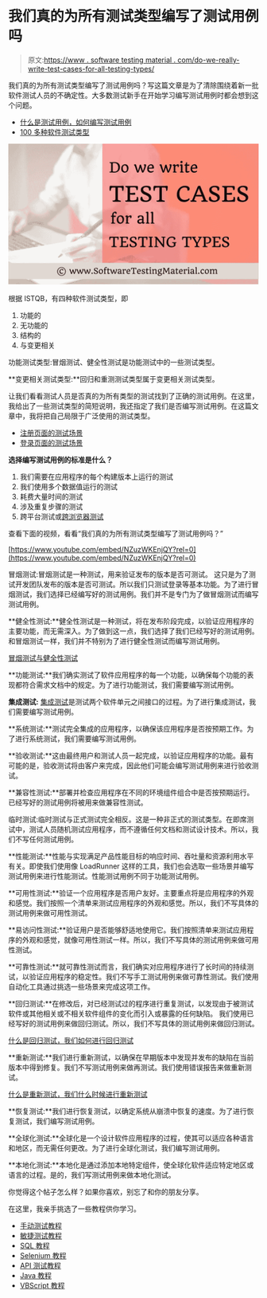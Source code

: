 # 我们真的为所有测试类型编写了测试用例吗

> 原文:[https://www . software testing material . com/do-we-really-write-test-cases-for-all-testing-types/](https://www.softwaretestingmaterial.com/do-we-really-write-test-cases-for-all-testing-types/)

我们真的为所有测试类型编写了测试用例吗？写这篇文章是为了清除围绕着新一批软件测试人员的不确定性。大多数测试新手在开始学习编写测试用例时都会想到这个问题。

*   [什么是测试用例，如何编写测试用例](https://www.softwaretestingmaterial.com/test-case-template-with-explanation/)
*   [100 多种软件测试类型](https://www.softwaretestingmaterial.com/types-of-software-testing/)

![Do We Write Test Cases For All Testing Types](img/f90c6de55146cca4618cb8dd0a271d82.png)

根据 ISTQB，有四种软件测试类型，即

1.  功能的
2.  无功能的
3.  结构的
4.  与变更相关

功能测试类型:冒烟测试、健全性测试是功能测试中的一些测试类型。

**变更相关测试类型:**回归和重测测试类型属于变更相关测试类型。

让我们看看测试人员是否真的为所有类型的测试找到了正确的测试用例。在这里，我给出了一些测试类型的简短说明，我还指定了我们是否编写测试用例。在这篇文章中，我将把自己局限于广泛使用的测试类型。

*   [注册页面的测试场景](https://www.softwaretestingmaterial.com/test-scenarios-registration-form/)
*   [登录页面的测试场景](https://www.softwaretestingmaterial.com/test-scenarios-login-page/)

**选择编写测试用例的标准是什么？**

1.  我们需要在应用程序的每个构建版本上运行的测试
2.  我们使用多个数据值运行的测试
3.  耗费大量时间的测试
4.  涉及重复步骤的测试
5.  跨平台测试或[跨浏览器测试](https://www.softwaretestingmaterial.com/what-is-cross-browser-testing/)

查看下面的视频，看看“我们真的为所有测试类型编写了测试用例吗？”

[https://www.youtube.com/embed/NZuzWKEnjQY?rel=0](https://www.youtube.com/embed/NZuzWKEnjQY?rel=0)

冒烟测试:冒烟测试是一种测试，用来验证发布的版本是否可测试。
这只是为了测试开发团队发布的版本是否可测试。所以我们只测试登录等基本功能。为了进行冒烟测试，我们选择已经编写好的测试用例。我们并不是专门为了做冒烟测试而编写测试用例。

**健全性测试:**健全性测试是一种测试，将在发布阶段完成，以验证应用程序的主要功能，而无需深入。为了做到这一点，我们选择了我们已经写好的测试用例。和冒烟测试一样，我们并不特别为了进行健全性测试而编写测试用例。

[冒烟测试与健全性测试](https://www.softwaretestingmaterial.com/smoke-testing-vs-sanity-testing/)

**功能测试:**我们确实测试了软件应用程序的每一个功能，以确保每个功能的表现都符合需求文档中的规定。为了进行功能测试，我们需要编写测试用例。

**集成测试:** [集成测试](https://www.softwaretestingmaterial.com/integration-testing/)是测试两个软件单元之间接口的过程。为了进行集成测试，我们需要编写测试用例。

**系统测试:**测试完全集成的应用程序，以确保该应用程序是否按预期工作。为了进行系统测试，我们需要编写测试用例。

**验收测试:**这由最终用户和测试人员一起完成，以验证应用程序的功能。最有可能的是，验收测试将由客户来完成，因此他们可能会编写测试用例来进行验收测试。

**兼容性测试:**部署并检查应用程序在不同的环境组件组合中是否按预期运行。已经写好的测试用例将被用来做兼容性测试。

临时测试:临时测试与正式测试完全相反。这是一种非正式的测试类型。在即席测试中，测试人员随机测试应用程序，而不遵循任何文档和测试设计技术。所以，我们不写任何测试用例。

**性能测试:**性能与实现满足产品性能目标的响应时间、吞吐量和资源利用水平有关。即使我们使用像 LoadRunner 这样的工具，我们也会选取一些场景并编写测试用例来进行性能测试。性能测试用例不同于功能测试用例。

**可用性测试:**验证一个应用程序是否用户友好。主要重点将是应用程序的外观和感觉。我们按照一个清单来测试应用程序的外观和感觉。所以，我们不写具体的测试用例来做可用性测试。

**易访问性测试:**验证用户是否能够舒适地使用它。我们按照清单来测试应用程序的外观和感觉，就像可用性测试一样。所以，我们不写具体的测试用例来做可用性测试。

**可靠性测试:**就可靠性测试而言，我们确实对应用程序进行了长时间的持续测试，以验证应用程序的稳定性。我们不写手工测试用例来做可靠性测试。我们使用自动化工具通过挑选一些场景来完成这项工作。

**回归测试:**在修改后，对已经测试过的程序进行重复测试，以发现由于被测试软件或其他相关或不相关软件组件的变化而引入或暴露的任何缺陷。
我们使用已经写好的测试用例来做回归测试。所以，我们不写具体的测试用例来做回归测试。

[什么是回归测试，我们如何进行回归测试](https://www.softwaretestingmaterial.com/regression-testing/)

**重新测试:**我们进行重新测试，以确保在早期版本中发现并发布的缺陷在当前版本中得到修复。我们不写测试用例来做再测试。我们使用错误报告来做重新测试。

[什么是重新测试，我们什么时候进行重新测试](https://www.softwaretestingmaterial.com/retesting/)

**恢复测试:**我们进行恢复测试，以确定系统从崩溃中恢复的速度。为了进行恢复测试，我们编写测试用例。

**全球化测试:**全球化是一个设计软件应用程序的过程，使其可以适应各种语言和地区，而无需任何更改。为了进行全球化测试，我们编写测试用例。

**本地化测试:**本地化是通过添加本地特定组件，使全球化软件适应特定地区或语言的过程。是的，我们写测试用例来做本地化测试。

你觉得这个帖子怎么样？如果你喜欢，别忘了和你的朋友分享。

在这里，我亲手挑选了一些教程供你学习。

*   [手动测试教程](https://www.softwaretestingmaterial.com/manual-testing-tutorial/)
*   [敏捷测试教程](https://www.softwaretestingmaterial.com/agile/)
*   [SQL 教程](https://www.softwaretestingmaterial.com/sql-tutorial-complete/)
*   [Selenium 教程](https://www.softwaretestingmaterial.com/selenium-tutorial/)
*   [API 测试教程](https://www.softwaretestingmaterial.com/api-testing/)
*   [Java 教程](https://www.softwaretestingmaterial.com/java-tutorial/)
*   [VBScript 教程](https://www.softwaretestingmaterial.com/vbscript-for-automation-qtp-uft-testing/)